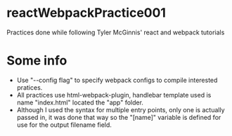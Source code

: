 # reactWebpackPractice001
Practices done while following Tyler McGinnis' react and webpack tutorials

# Some info
- Use "--config flag" to specify webpack configs to compile interested pratices.
- All practices use html-webpack-plugin, handlebar template used is name "index.html" located the "app" folder.
- Although I used the syntax for multiple entry points, only one is actually passed in, it was done that way so the "[name]" variable is defined for use for the output filename field.
